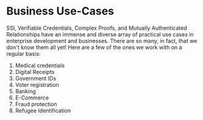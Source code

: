 # Business Use-Cases

SSI, Verifiable Credentials, Complex Proofs, and Mutually Authenticated Relationships have an immense and diverse array of practical use cases in enterprise development and businesses. There are so many, in fact, that we don't know them all yet! Here are a few of the ones we work with on a regular basis:

1. Medical credentials
2. Digital Receipts
3. Government IDs
4. Voter registration
5. Banking
6. E-Commerce
7. Fraud protection
8. Refugee Identification